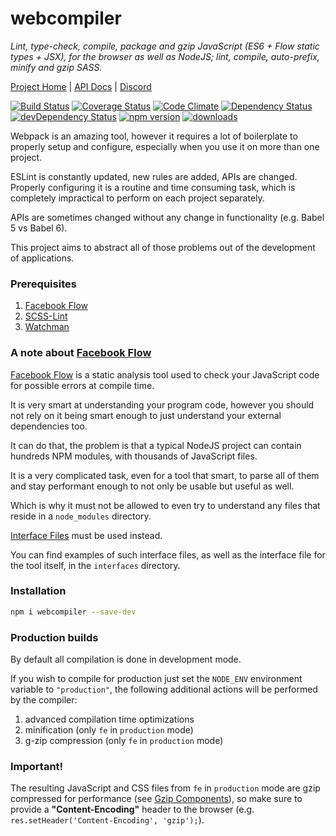 # webcompiler
*Lint, type-check, compile, package and gzip JavaScript (ES6 + Flow static types + JSX), for the browser as well as
NodeJS; lint, compile, auto-prefix, minify and gzip SASS.*

[Project Home](https://github.com/thealjey/webcompiler)
|
[API Docs](https://thealjey.github.io/webcompiler)
|
[Discord](https://discord.gg/0blXIxApyTu9qXno)

[![Build Status](https://travis-ci.org/thealjey/webcompiler.svg?branch=master)](https://travis-ci.org/thealjey/webcompiler)
[![Coverage Status](https://coveralls.io/repos/thealjey/webcompiler/badge.svg?branch=master&service=github)](https://coveralls.io/github/thealjey/webcompiler?branch=master)
[![Code Climate](https://codeclimate.com/github/thealjey/webcompiler/badges/gpa.svg)](https://codeclimate.com/github/thealjey/webcompiler)
[![Dependency Status](https://david-dm.org/thealjey/webcompiler.svg)](https://david-dm.org/thealjey/webcompiler)
[![devDependency Status](https://david-dm.org/thealjey/webcompiler/dev-status.svg)](https://david-dm.org/thealjey/webcompiler#info=devDependencies)
[![npm version](https://badge.fury.io/js/webcompiler.svg)](https://www.npmjs.com/package/webcompiler)
[![downloads](https://img.shields.io/npm/dm/webcompiler.svg)](https://www.npmjs.com/package/webcompiler)

Webpack is an amazing tool, however it requires a lot of boilerplate to properly setup and configure, especially when
you use it on more than one project.

ESLint is constantly updated, new rules are added, APIs are changed. Properly configuring it is a routine and time
consuming task, which is completely impractical to perform on each project separately.

APIs are sometimes changed without any change in functionality (e.g. Babel 5 vs Babel 6).

This project aims to abstract all of those problems out of the development of applications.

### Prerequisites

1. [Facebook Flow](http://flowtype.org/)
2. [SCSS-Lint](https://github.com/brigade/scss-lint)
2. [Watchman](https://facebook.github.io/watchman/)

### A note about [Facebook Flow](http://flowtype.org/)

[Facebook Flow](http://flowtype.org/) is a static analysis tool used to check your JavaScript code for possible errors
at compile time.

It is very smart at understanding your program code, however you should not rely on it being smart enough to just
understand your external dependencies too.

It can do that, the problem is that a typical NodeJS project can contain hundreds NPM modules, with thousands of
JavaScript files.

It is a very complicated task, even for a tool that smart, to parse all of them and stay performant enough to not only
be usable but useful as well.

Which is why it must not be allowed to even try to understand any files that reside in a `node_modules` directory.

[Interface Files](http://flowtype.org/docs/declarations.html) must be used instead.

You can find examples of such interface files, as well as the interface file for the tool itself, in the `interfaces` directory.

### Installation

```bash
npm i webcompiler --save-dev
```

### Production builds

By default all compilation is done in development mode.

If you wish to compile for production just set the `NODE_ENV` environment variable to `"production"`, the following
additional actions will be performed by the compiler:

1. advanced compilation time optimizations
2. minification (only `fe` in `production` mode)
3. g-zip compression (only `fe` in `production` mode)

### Important!

The resulting JavaScript and CSS files from `fe` in `production` mode are gzip compressed for performance
(see [Gzip Components](https://developer.yahoo.com/performance/rules.html#gzip)), so make sure to provide a
**"Content-Encoding"** header to the browser (e.g. `res.setHeader('Content-Encoding', 'gzip');`).
